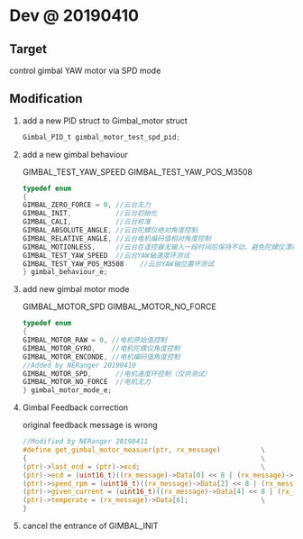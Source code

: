 # Dev @ 20190410

## Target

control gimbal YAW motor via SPD mode

## Modification

1. add a new PID struct to Gimbal_motor struct

    ```c
    Gimbal_PID_t gimbal_motor_test_spd_pid;
    ```

2. add a new gimbal behaviour

    GIMBAL_TEST_YAW_SPEED
    GIMBAL_TEST_YAW_POS_M3508

    ```c
    typedef enum
    {
    GIMBAL_ZERO_FORCE = 0, //云台无力
    GIMBAL_INIT,           //云台初始化
    GIMBAL_CALI,           //云台校准
    GIMBAL_ABSOLUTE_ANGLE, //云台陀螺仪绝对角度控制
    GIMBAL_RELATIVE_ANGLE, //云台电机编码值相对角度控制
    GIMBAL_MOTIONLESS,     //云台在遥控器无输入一段时间后保持不动，避免陀螺仪漂移
    GIMBAL_TEST_YAW_SPEED  //云台YAW轴速度环测试
    GIMBAL_TEST_YAW_POS_M3508    //云台YAW轴位置环测试
    } gimbal_behaviour_e;
    ```

3. add new gimbal motor mode

    GIMBAL_MOTOR_SPD
    GIMBAL_MOTOR_NO_FORCE

    ```c
    typedef enum
    {
    GIMBAL_MOTOR_RAW = 0, //电机原始值控制
    GIMBAL_MOTOR_GYRO,    //电机陀螺仪角度控制
    GIMBAL_MOTOR_ENCONDE, //电机编码值角度控制
    //Added by NERanger 20190410
    GIMBAL_MOTOR_SPD,      //电机速度环控制（仅供测试）
    GIMBAL_MOTOR_NO_FORCE  //电机无力
    } gimbal_motor_mode_e;
    ```

4. Gimbal Feedback correction

    original feedback message is wrong

    ```c
    //Modified by NERanger 20190411
    #define get_gimbal_motor_measuer(ptr, rx_message)          \
    {                                                          \
    (ptr)->last_ecd = (ptr)->ecd;                              \
    (ptr)->ecd = (uint16_t)((rx_message)->Data[0] << 8 | (rx_message)->Data[1]);                                    \
    (ptr)->speed_rpm = (uint16_t)((rx_message)->Data[2] << 8 | (rx_message)->Data[3]);                                    \
    (ptr)->given_current = (uint16_t)((rx_message)->Data[4] << 8 | (rx_message)->Data[5]);                                \
    (ptr)->temperate = (rx_message)->Data[6];                  \
    }
    ```

5. cancel the entrance of GIMBAL_INIT

